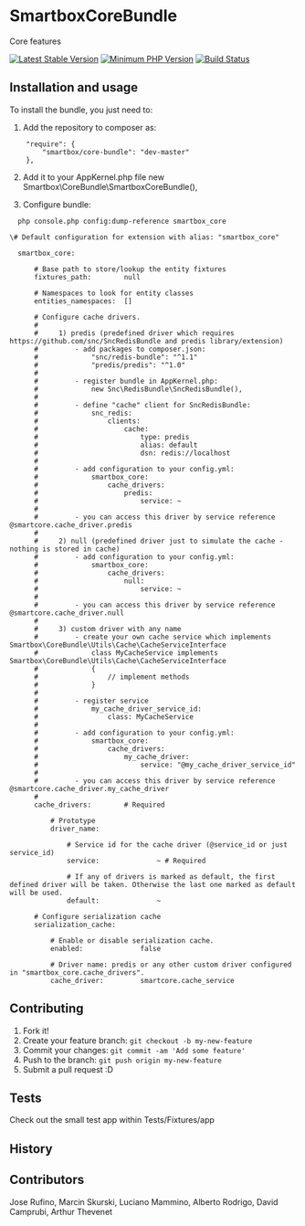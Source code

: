 # SmartboxCoreBundle
Core features

[![Latest Stable Version](https://img.shields.io/packagist/v/smartbox/core-bundle.svg?style=flat-square)](https://packagist.org/packages/smartbox/core-bundle)
[![Minimum PHP Version](https://img.shields.io/badge/php-~%207.0-8892BF.svg?style=flat-square)](https://php.net/)
[![Build Status](https://travis-ci.org/smartbox/core-bundle.svg?branch=master)](https://travis-ci.org/smartbox/core-bundle)

## Installation and usage
To install the bundle, you just need to:

1. Add the repository to composer as:
```
    "require": {
        "smartbox/core-bundle": "dev-master"
    },
```

2. Add it to your AppKernel.php file
    new Smartbox\CoreBundle\SmartboxCoreBundle(),

4. Configure bundle:
```
  php console.php config:dump-reference smartbox_core
```

    \# Default configuration for extension with alias: "smartbox_core"

```
  smartbox_core:

      # Base path to store/lookup the entity fixtures
      fixtures_path:        null

      # Namespaces to look for entity classes
      entities_namespaces:  []

      # Configure cache drivers.
      #
      #     1) predis (predefined driver which requires https://github.com/snc/SncRedisBundle and predis library/extension)
      #         - add packages to composer.json:
      #             "snc/redis-bundle": "^1.1"
      #             "predis/predis": "^1.0"
      #
      #         - register bundle in AppKernel.php:
      #             new Snc\RedisBundle\SncRedisBundle(),
      #
      #         - define "cache" client for SncRedisBundle:
      #             snc_redis:
      #                 clients:
      #                     cache:
      #                         type: predis
      #                         alias: default
      #                         dsn: redis://localhost
      #
      #         - add configuration to your config.yml:
      #             smartbox_core:
      #                 cache_drivers:
      #                     predis:
      #                         service: ~
      #
      #         - you can access this driver by service reference @smartcore.cache_driver.predis
      #
      #     2) null (predefined driver just to simulate the cache - nothing is stored in cache)
      #         - add configuration to your config.yml:
      #             smartbox_core:
      #                 cache_drivers:
      #                     null:
      #                         service: ~
      #
      #         - you can access this driver by service reference @smartcore.cache_driver.null
      #
      #     3) custom driver with any name
      #         - create your own cache service which implements Smartbox\CoreBundle\Utils\Cache\CacheServiceInterface
      #             class MyCacheService implements Smartbox\CoreBundle\Utils\Cache\CacheServiceInterface
      #             {
      #                 // implement methods
      #             }
      #
      #         - register service
      #             my_cache_driver_service_id:
      #                 class: MyCacheService
      #
      #         - add configuration to your config.yml:
      #             smartbox_core:
      #                 cache_drivers:
      #                     my_cache_driver:
      #                         service: "@my_cache_driver_service_id"
      #
      #         - you can access this driver by service reference @smartcore.cache_driver.my_cache_driver
      #
      cache_drivers:        # Required

          # Prototype
          driver_name:

              # Service id for the cache driver (@service_id or just service_id)
              service:              ~ # Required

              # If any of drivers is marked as default, the first defined driver will be taken. Otherwise the last one marked as default will be used.
              default:              ~

      # Configure serialization cache
      serialization_cache:

          # Enable or disable serialization cache.
          enabled:              false

          # Driver name: predis or any other custom driver configured in "smartbox_core.cache_drivers".
          cache_driver:         smartcore.cache_service

```

## Contributing
1. Fork it!
2. Create your feature branch: `git checkout -b my-new-feature`
3. Commit your changes: `git commit -am 'Add some feature'`
4. Push to the branch: `git push origin my-new-feature`
5. Submit a pull request :D

## Tests

Check out the small test app within Tests/Fixtures/app

## History

## Contributors
Jose Rufino, Marcin Skurski, Luciano Mammino, Alberto Rodrigo, David Camprubi, Arthur Thevenet

